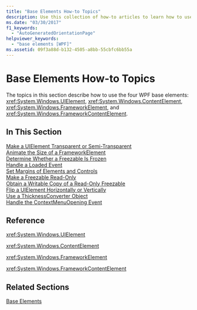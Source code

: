 ```yaml
---
title: "Base Elements How-to Topics"
description: Use this collection of how-to articles to learn how to use the four base elements of Windows Presentation Foundation (WPF). 
ms.date: "03/30/2017"
f1_keywords: 
  - "AutoGeneratedOrientationPage"
helpviewer_keywords: 
  - "base elements [WPF]"
ms.assetid: 09f3a88d-b132-4505-a8bb-55cbfc6bb55a
---
```

# Base Elements How-to Topics

The topics in this section describe how to use the four WPF base elements: <xref:System.Windows.UIElement>, <xref:System.Windows.ContentElement>, <xref:System.Windows.FrameworkElement>, and <xref:System.Windows.FrameworkContentElement>.  
  
## In This Section  

 [Make a UIElement Transparent or Semi-Transparent](how-to-make-a-uielement-transparent-or-semi-transparent.md)  
 [Animate the Size of a FrameworkElement](how-to-animate-the-size-of-a-frameworkelement.md)  
 [Determine Whether a Freezable Is Frozen](how-to-determine-whether-a-freezable-is-frozen.md)  
 [Handle a Loaded Event](how-to-handle-a-loaded-event.md)  
 [Set Margins of Elements and Controls](how-to-set-margins-of-elements-and-controls.md)  
 [Make a Freezable Read-Only](how-to-make-a-freezable-read-only.md)  
 [Obtain a Writable Copy of a Read-Only Freezable](how-to-obtain-a-writable-copy-of-a-read-only-freezable.md)  
 [Flip a UIElement Horizontally or Vertically](how-to-flip-a-uielement-horizontally-or-vertically.md)  
 [Use a ThicknessConverter Object](how-to-use-a-thicknessconverter-object.md)  
 [Handle the ContextMenuOpening Event](how-to-handle-the-contextmenuopening-event.md)  
  
## Reference  

 <xref:System.Windows.UIElement>  
  
 <xref:System.Windows.ContentElement>  
  
 <xref:System.Windows.FrameworkElement>  
  
 <xref:System.Windows.FrameworkContentElement>  
  
## Related Sections  

 [Base Elements](base-elements.md)
